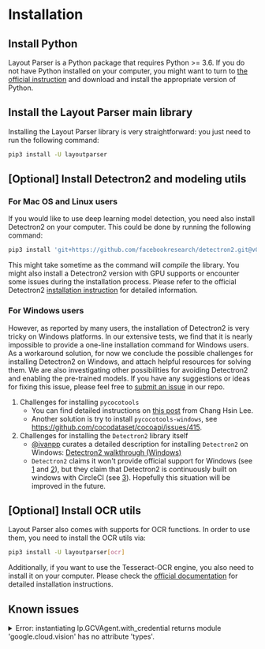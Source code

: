 # Installation

## Install Python

Layout Parser is a Python package that requires Python >= 3.6. If you do not have Python 
installed on your computer, you might want to turn to [the official instruction](https://www.python.org/downloads/)
and download and install the appropriate version of Python. 

## Install the Layout Parser main library

Installing the Layout Parser library is very straightforward: you just need to run the following command: 

```bash
pip3 install -U layoutparser
```

## [Optional] Install Detectron2 and modeling utils

### For Mac OS and Linux users 

If you would like to use deep learning model detection, you need also install Detectron2 
on your computer. This could be done by running the following command: 

```bash
pip3 install 'git+https://github.com/facebookresearch/detectron2.git@v0.4#egg=detectron2' 
```

This might take sometime as the command will *compile* the library. You might also install a Detectron2 version with
GPU supports or encounter some issues during the installation process. Please refer to the official Detectron2 
[installation instruction](https://github.com/facebookresearch/detectron2/blob/master/INSTALL.md) for detailed
information. 

### For Windows users

However, as reported by many users, the installation of Detectron2 is very tricky on Windows platforms. 
In our extensive tests, we find that it is nearly impossible to provide a one-line installation command for Windows users.
As a workaround solution, for now we conclude the possible challenges for installing Detectron2 on Windows, and attach helpful 
resources for solving them. 
We are also investigating other possibilities for avoiding Detectron2 and enabling the pre-trained models. If you have any 
suggestions or ideas for fixing this issue, please feel free to [submit an issue](https://github.com/Layout-Parser/layout-parser/issues) in our repo. 

1. Challenges for installing `pycocotools` 
    - You can find detailed instructions on [this post](https://changhsinlee.com/pycocotools/) from Chang Hsin Lee. 
    - Another solution is try to install `pycocotools-windows`, see https://github.com/cocodataset/cocoapi/issues/415. 
2. Challenges for installing the `Detectron2` library itself
    - [@ivanpp](https://github.com/ivanpp) curates a detailed description for installing `Detectron2` on Windows: [Detectron2 walkthrough (Windows)](https://ivanpp.cc/detectron2-walkthrough-windows/#step3installdetectron2)
    - `Detectron2` claims it won't provide official support for Windows (see [1](https://github.com/facebookresearch/detectron2/issues/9#issuecomment-540974288) and [2](https://detectron2.readthedocs.io/en/latest/tutorials/install.html)), but they claim that Detectron2 is continuously built on windows with CircleCI (see [3](https://github.com/facebookresearch/detectron2/blob/master/INSTALL.md#common-installation-issues)). Hopefully this situation will be improved in the future.


## [Optional] Install OCR utils

Layout Parser also comes with supports for OCR functions. In order to use them, you need 
to install the OCR utils via: 

```bash
pip3 install -U layoutparser[ocr]
```

Additionally, if you want to use the Tesseract-OCR engine, you also need to install it on your computer. Please check the 
[official documentation](https://tesseract-ocr.github.io/tessdoc/Installation.html) for detailed installation instructions. 

## Known issues

<details><summary>Error: instantiating lp.GCVAgent.with_credential returns module 'google.cloud.vision' has no attribute 'types'. </summary>
<p>

In this case, you have a newer version of the google-cloud-vision. Please consider downgrading the API using: 
```bash
pip install layoutparser[ocr]
```
</p>
</details>